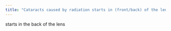 ```yaml
---
title: "Cataracts caused by radiation starts in (front/back) of the lens"
---
```

starts in the back of the lens

